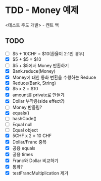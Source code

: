 # TDD - Money 예제

<테스트 주도 개발> - 켄트 백

## TODO
* [ ] $5 + 10CHF = $10(환율이 2:1인 경우)
* [x] $5 + $5 = $10
* [ ] $5 + $5에서 Money 반환하기
* [x] Bank.reduce(Money)
* [x] Money에 대한 통화 변환을 수행하는 Reduce
* [x] Reduce(Bank, String)
* [x] $5 x 2 = $10
* [x] amount를 private로 만들기
* [x] Dollar 부작용(side effect?)
* [ ] Money 반올림?
* [x] equals()
* [ ] hashCode()
* [ ] Equal null
* [ ] Equal object
* [x] 5CHF x 2 = 10 CHF
* [x] Dollar/Franc 중복
* [x] 공용 equals
* [x] 공용 times
* [x] Franc와 Dollar 비교하기
* [x] 통화?
* [x] testFrancMultiplication 제거
